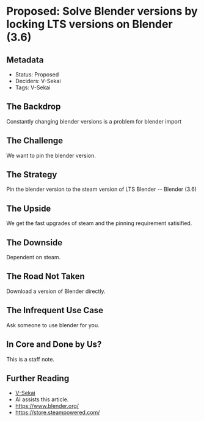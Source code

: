 # Proposed: Solve Blender versions by locking LTS versions on Blender (3.6)

## Metadata

- Status: Proposed <!-- Draft | Proposed | Rejected | Accepted | Deprecated | Superseded by -->
- Deciders: V-Sekai
- Tags: V-Sekai

## The Backdrop

Constantly changing blender versions is a problem for blender import

## The Challenge

We want to pin the blender version.

## The Strategy

Pin the blender version to the steam version of LTS Blender -- Blender (3.6)

## The Upside

We get the fast upgrades of steam and the pinning requirement satisified.

## The Downside

Dependent on steam.

## The Road Not Taken

Download a version of Blender directly.

## The Infrequent Use Case

Ask someone to use blender for you.

## In Core and Done by Us?

This is a staff note.

## Further Reading

- [V-Sekai](https://github.com/v-sekai/)
- AI assists this article.
- https://www.blender.org/
- https://store.steampowered.com/
